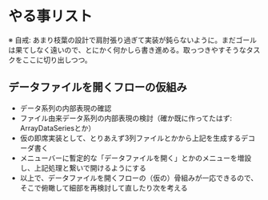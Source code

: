 # やる事リスト

※ 自戒: あまり枝葉の設計で肩肘張り過ぎて実装が鈍らないように。まだゴールは果てしなく遠いので、とにかく何かしら書き進める。取っつきやすそうなタスクをここに切り出しつつ。

## データファイルを開くフローの仮組み

* データ系列の内部表現の確認
* ファイル由来データ系列の内部表現の検討（確か既に作ってたはず: ArrayDataSeriesとか）
* 仮の即席実装として、とりあえず3列ファイルとかから上記を生成するデコーダ書く
* メニューバーに暫定的な「データファイルを開く」とかのメニューを増設し、上記処理と繋いで開けるようにする
* 以上で、データファイルを開くフローの（仮の）骨組みが一応できるので、そこで俯瞰して細部を再検討して直したり次を考える



